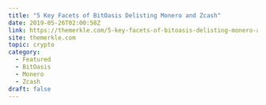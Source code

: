 ```yaml
---
title: "5 Key Facets of BitOasis Delisting Monero and Zcash"
date: 2019-05-26T02:00:58Z
link: https://themerkle.com/5-key-facets-of-bitoasis-delisting-monero-and-zcash/?utm_medium=RSS&utm_source=hune
site: themerkle.com
topic: crypto
category:
  - Featured
  - BitOasis
  - Monero
  - Zcash
draft: false
---
```

